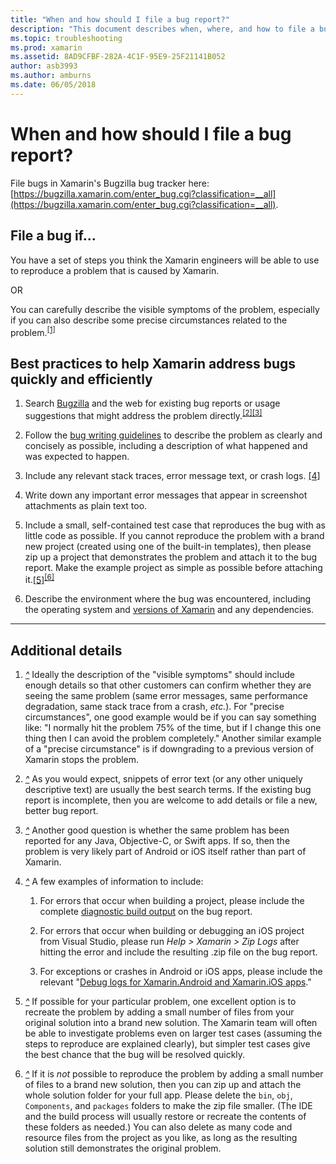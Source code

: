 ```yaml
---
title: "When and how should I file a bug report?"
description: "This document describes when, where, and how to file a bug report. It also provides bug report best practices that enable engineers to best diagnose the problem."
ms.topic: troubleshooting
ms.prod: xamarin
ms.assetid: 8AD9CFBF-282A-4C1F-95E9-25F21141B052
author: asb3993
ms.author: amburns
ms.date: 06/05/2018
---
```


# When and how should I file a bug report?

File bugs in Xamarin's Bugzilla bug tracker here: [https://bugzilla.xamarin.com/enter_bug.cgi?classification=__all](https://bugzilla.xamarin.com/enter_bug.cgi?classification=__all).

## File a bug if...

You have a set of steps you think the Xamarin engineers will be able to use to reproduce a problem that is caused by Xamarin.

OR

You can carefully describe the visible symptoms of the problem, especially if you can also describe some precise circumstances related to the problem.<sup>[[1]](#note-1)</sup>


## Best practices to help Xamarin address bugs quickly and efficiently


1. <a name="ref-1" />Search [Bugzilla](https://bugzilla.xamarin.com/query.cgi?format=specific&amp;bug_status=__all__) and the web for existing bug reports or usage suggestions that might address the problem directly.<sup>[[2]](#note-2)</sup><sup>[[3]](#note-3)</sup>

1. <a name="ref-2" />Follow the [bug writing guidelines](https://bugzilla.xamarin.com/page.cgi?id=bug-writing.html) to describe the problem as clearly and concisely as possible, including a description of what happened and was expected to happen.

1. <a name="ref-3" />Include any relevant stack traces, error message text, or crash logs. <sup>[[4]](#note-4)</sup>

1. <a name="ref-4" />Write down any important error messages that appear in screenshot attachments as plain text too.

1. <a name="ref-5" />Include a small, self-contained test case that reproduces the bug with as little code as possible.  If you cannot reproduce the problem with a brand new project (created using one of the built-in templates), then please zip up a project that demonstrates the problem and attach it to the bug report.  Make the example project as simple as possible before attaching it.<sup>[[5]](#note-5)</sup><sup>[[6]](#note-6)</sup>

1. <a name="ref-6" />Describe the environment where the bug was encountered, including the operating system and [versions of Xamarin](~/cross-platform/troubleshooting/questions/version-logs.md) and any dependencies.

---

## Additional details

1. <a name="note-1" />[*^*](#ref-1) Ideally the description of the "visible symptoms" should include enough details so that other customers can confirm whether they are seeing the same problem (same error messages, same performance degradation, same stack trace from a crash, _etc._). For "precise circumstances", one good example would be if you can say something like: "I normally hit the problem 75% of the time, but if I change this one thing then I can avoid the problem completely." Another similar example of a "precise circumstance" is if downgrading to a previous version of Xamarin stops the problem.

1. <a name="note-2" />[*^*](#ref-2) As you would expect, snippets of error text (or any other uniquely descriptive text) are usually the best search terms. If the existing bug report is incomplete, then you are welcome to add details or file a new, better bug report.

1. <a name="note-3" />[*^*](#ref-3) Another good question is whether the same problem has been reported for any Java, Objective-C, or Swift apps. If so, then the problem is very likely part of Android or iOS itself rather than part of Xamarin.

1. <a name="note-4" />[*^*](#ref-4) A few examples of information to include:

	1. For errors that occur when building a project, please include the complete [diagnostic build output](~/android/troubleshooting/troubleshooting.md#Diagnostic_MSBuild_Output) on the bug report.
	
	1. For errors that occur when building or debugging an iOS project from Visual Studio, please run _Help > Xamarin > Zip Logs_ after hitting the error and include the resulting .zip file on the bug report.
	
	1. For exceptions or crashes in Android or iOS apps, please include the relevant "[Debug logs for Xamarin.Android and Xamarin.iOS apps](~/cross-platform/troubleshooting/questions/version-logs.md#debug-logs-for-xamarin-apps)."

1. <a name="note-5" />[*^*](#ref-5) If possible for your particular problem, one excellent option is to recreate the problem by adding a small number of files from your original solution into a brand new solution. The Xamarin team will often be able to investigate problems even on larger test cases (assuming the steps to reproduce are explained clearly), but simpler test cases give the best chance that the bug will be resolved quickly.


1. <a name="note-6" />[*^*](#ref-6) If it is _not_ possible to reproduce the problem by adding a small number of files to a brand new solution, then you can zip up and attach the whole solution folder for your full app. Please delete the `bin`, `obj`, `Components`, and `packages` folders to make the zip file smaller. (The IDE and the build process will usually restore or recreate the contents of these folders as needed.) You can also delete as many code and resource files from the project as you like, as long as the resulting solution still demonstrates the original problem.

